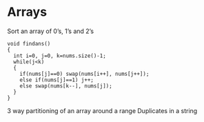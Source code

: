 # Arrays

Sort an array of 0’s, 1’s and 2’s
```
void findans()
{
  int i=0, j=0, k=nums.size()-1;
  while(j<k)
  {
    if(nums[j]==0) swap(nums[i++], nums[j++]);
    else if(nums[j]==1) j++;
    else swap(nums[k--], nums[j]);
  }
}
```
3 way partitioning of an array around a range
Duplicates in a string
